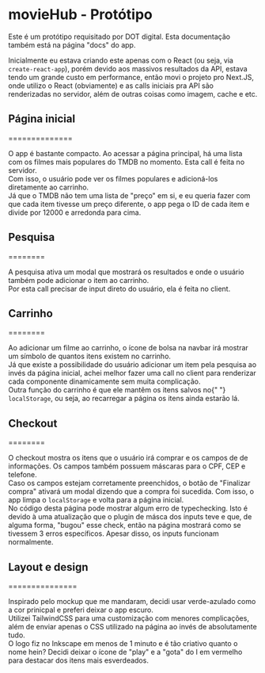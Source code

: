 # movieHub - Protótipo
Este é um protótipo requisitado por DOT digital. Esta documentação também está na página "docs" do app.

Inicialmente eu estava criando este apenas com o React (ou seja, via  `create-react-app`), porém devido aos massivos resultados da API, estava tendo um grande custo em performance, então movi o projeto pro Next.JS, onde utilizo o React (obviamente) e as calls iniciais pra API são renderizadas no servidor, além de outras coisas como imagem, cache e etc.

## Página inicial
==============

O app é bastante compacto. Ao acessar a página principal, há uma lista com os filmes mais populares do TMDB no momento. Esta call é feita no servidor.  
Com isso, o usuário pode ver os filmes populares e adicioná-los diretamente ao carrinho.  
Já que o TMDB não tem uma lista de "preço" em si, e eu queria fazer com que cada item tivesse um preço diferente, o app pega o ID de cada item e divide por 12000 e arredonda para cima.

## Pesquisa
========

A pesquisa ativa um modal que mostrará os resultados e onde o usuário também pode adicionar o item ao carrinho.  
Por esta call precisar de input direto do usuário, ela é feita no client.

## Carrinho
========

Ao adicionar um filme ao carrinho, o ícone de bolsa na navbar irá mostrar um símbolo de quantos itens existem no carrinho.  
Já que existe a possibilidade do usuário adicionar um item pela pesquisa ao invés da página inicial, achei melhor fazer uma call no client para renderizar cada componente dinamicamente sem muita complicação.  
Outra função do carrinho é que ele mantêm os itens salvos no{" "} `localStorage`, ou seja, ao recarregar a página os itens ainda estarão lá.

## Checkout
========

O checkout mostra os itens que o usuário irá comprar e os campos de de informações. Os campos também possuem máscaras para o CPF, CEP e telefone.  
Caso os campos estejam corretamente preenchidos, o botão de "Finalizar compra" ativará um modal dizendo que a compra foi sucedida. Com isso, o app limpa o `localStorage` e volta para a página inicial.  
No código desta página pode mostrar algum erro de typechecking. Isto é devido à uma atualização que o plugin de másca dos inputs teve e que, de alguma forma, "bugou" esse check, então na página mostrará como se tivessem 3 erros específicos. Apesar disso, os inputs funcionam normalmente.

## Layout e design
===============

Inspirado pelo mockup que me mandaram, decidi usar verde-azulado como a cor prinicpal e preferi deixar o app escuro.  
Utilizei TailwindCSS para uma customização com menores complicações, além de enviar apenas o CSS utilizado na página ao invés de absolutamente tudo.  
O logo fiz no Inkscape em menos de 1 minuto e é tão criativo quanto o nome hein? Decidi deixar o ícone de "play" e a "gota" do I em vermelho para destacar dos itens mais esverdeados.